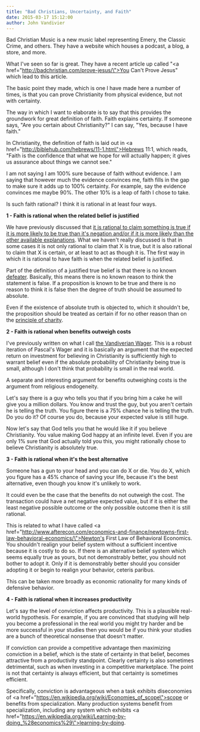 ```yaml
---
title: "Bad Christians, Uncertainty, and Faith"
date: 2015-03-17 15:12:00
author: John Vandivier
---
```




Bad Christian Music is a new music label representing Emery, the Classic Crime, and others. They have a website which houses a podcast, a blog, a store, and more.

What I've seen so far is great. They have a recent article up called \"<a href=\"http://badchristian.com/prove-jesus/\">You Can't Prove Jesus</a>\" which lead to this article.

The basic point they made, which is one I have made here a number of times, is that you can prove Christianity from physical evidence, but not with certainty.

The way in which I want to elaborate is to say that this provides the groundwork for great definition of faith. Faith explains certainty. If someone says, \"Are you certain about Christianity?\" I can say, \"Yes, because I have faith.\"

In Christianity, the definition of faith is laid out in <a href=\"http://biblehub.com/hebrews/11-1.htm\">Hebrews 11:1</a>, which reads, \"Faith is the confidence that what we hope for will actually happen; it gives us assurance about things we cannot see.\"

I am not saying I am 100% sure because of faith without evidence. I am saying that however much the evidence convinces me, faith fills in the gap to make sure it adds up to 100% certainty. For example, say the evidence convinces me maybe 90%. The other 10% is a leap of faith I chose to take.

Is such faith rational? I think it is rational in at least four ways.
<p style=\"text-align: center;\"><strong>1 - Faith is rational when the related belief is justified</strong></p>
<p style=\"text-align: left;\">We have previously discussed that <a href=\"http://www.afterecon.com/other/benefits-cognitive-dissonance/\">it is rational to claim something is true if it is more likely to be true than it's negation and/or if it is more likely than the other available explanations</a>. What we haven't really discussed is that in some cases it is not only rational to claim that X is true, but it is also rational to claim that X is certain, or at least to act as though it is. The first way in which it is rational to have faith is when the related belief is justified.</p>
<p style=\"text-align: left;\">Part of the definition of a justified true belief is that there is no known <a href=\"http://www.iep.utm.edu/ep-defea/\">defeater</a>. Basically, this means there is no known reason to think the statement is false. If a proposition is known to be true and there is no reason to think it is false then the degree of truth should be assumed to absolute.</p>
Even if the existence of absolute truth is objected to, which it shouldn't be, the proposition should be treated as certain if for no other reason than on the <a href=\"https://en.wikipedia.org/wiki/Principle_of_charity\">principle of charity</a>.
<p style=\"text-align: center;\"><strong>2 - Faith is rational when benefits outweigh costs</strong></p>
<p style=\"text-align: left;\">I've previously written on what I call <a href=\"http://www.afterecon.com/other/compilation-of-guest-articles-and-contact-information/\">the Vandiverian Wager</a>. This is a robust iteration of Pascal's Wager and it is basically an argument that the expected return on investment for believing in Christianity is sufficiently high to warrant belief even if the absolute probability of Christianity being true is small, although I don't think that probability is small in the real world.</p>
<p style=\"text-align: left;\">A separate and interesting argument for benefits outweighing costs is the argument from religious endogeneity.</p>
<p style=\"text-align: left;\">Let's say there is a guy who tells you that if you bring him a cake he will give you a million dollars. You know and trust the guy, but you aren't certain he is telling the truth. You figure there is a 75% chance he is telling the truth. Do you do it? Of course you do, because your expected value is still huge.</p>
<p style=\"text-align: left;\">Now let's say that God tells you that he would like it if you believe Christianity. You value making God happy at an infinite level. Even if you are only 1% sure that God actually told you this, you might rationally chose to believe Christianity is absolutely true.</p>
<p style=\"text-align: center;\"><strong>3 - Faith is rational when it's the best alternative</strong></p>
Someone has a gun to your head and you can do X or die. You do X, which you figure has a 45% chance of saving your life, because it's the best alternative, even though you know it's unlikely to work.

It could even be the case that the benefits do not outweigh the cost. The transaction could have a net negative expected value, but if it is either the least negative possible outcome or the only possible outcome then it is still rational.

This is related to what I have called <a href=\"http://www.afterecon.com/economics-and-finance/newtowns-first-law-behavioral-economics/\">Newton's First Law of Behavioral Economics</a>. You shouldn't realign your belief system without a sufficient incentive because it is costly to do so. If there is an alternative belief system which seems equally true as yours, but not demonstrably better, you should not bother to adopt it. Only if it is demonstrably better should you consider adopting it or begin to realign your behavior, ceteris paribus.

This can be taken more broadly as economic rationality for many kinds of defensive behavior.
<p style=\"text-align: center;\"><strong>4 - Faith is rational when it increases productivity</strong></p>
Let's say the level of conviction affects productivity. This is a plausible real-world hypothesis. For example, if you are convinced that studying will help you become a professional in the real world you might try harder and be more successful in your studies then you would be if you think your studies are a bunch of theoretical nonsense that doesn't matter.

If conviction can provide a competitive advantage then maximizing conviction in a belief, which is the state of certainty in that belief, becomes attractive from a productivity standpoint. Clearly certainty is also sometimes detrimental, such as when investing in a competitive marketplace. The point is not that certainty is always efficient, but that certainty is sometimes efficient.

Specifically, conviction is advantageous when a task exhibits diseconomies of <a href=\"https://en.wikipedia.org/wiki/Economies_of_scope\">scope</a> or benefits from specialization. Many production systems benefit from specialization, including any system which exhibits <a href=\"https://en.wikipedia.org/wiki/Learning-by-doing_%28economics%29\">learning-by-doing</a>.